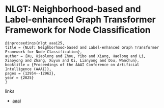 # NLGT: Neighborhood-based and Label-enhanced Graph Transformer Framework for Node Classification

```
@inproceedings{nlgt_aaai25,
title = {NLGT: Neighborhood-based and Label-enhanced Graph Transformer Framework for Node Classification},
author = {Xu, Xiaolong and Zhou, Yibo and Xiang, Haolong and Li, Xiaoyong and Zhang, Xuyun and Qi, Lianyong and Dou, Wanchun},
booktitle = {Proceedings of the AAAI Conference on Artificial Intelligence (AAAI)},
pages = {12954--12962},
year = {2025}
}
```

links
- [aaai](https://ojs.aaai.org/index.php/AAAI/article/view/33413)
